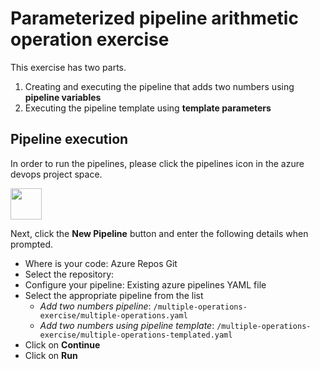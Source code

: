 # Parameterized pipeline arithmetic operation exercise

This exercise has two parts.

1. Creating and executing the pipeline that adds two numbers using **pipeline variables**
2. Executing the pipeline template using **template parameters**

## Pipeline execution

In order to run the pipelines, please click the pipelines icon in the azure devops project space.

<img src='https://azurecomcdn.azureedge.net/cvt-29bb5b361a30509ed9e5daf51ad1318c032a10805d9ab60ea21edf9042d6f872/images/shared/services/devops/pipelines-icon-80.png' width='50px' height='50px' />

Next, click the **New Pipeline** button and enter the following details when prompted.

- Where is your code: Azure Repos Git
- Select the repository: <THE-NAME-OF-YOUR-REPOSITORY>
- Configure your pipeline: Existing azure pipelines YAML file
- Select the appropriate pipeline from the list
  - _Add two numbers pipeline_: `/multiple-operations-exercise/multiple-operations.yaml`
  - _Add two numbers using pipeline template_: `/multiple-operations-exercise/multiple-operations-templated.yaml`
- Click on **Continue**
- Click on **Run**
